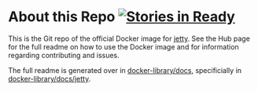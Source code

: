 # About this Repo [![Stories in Ready](https://badge.waffle.io/md5/docker-jetty.png?label=ready&title=Ready)](https://waffle.io/md5/docker-jetty)

This is the Git repo of the official Docker image for [jetty](https://registry.hub.docker.com/_/jetty/). See the
Hub page for the full readme on how to use the Docker image and for information
regarding contributing and issues.

The full readme is generated over in [docker-library/docs](https://github.com/docker-library/docs),
specificially in [docker-library/docs/jetty](https://github.com/docker-library/docs/tree/master/jetty).
